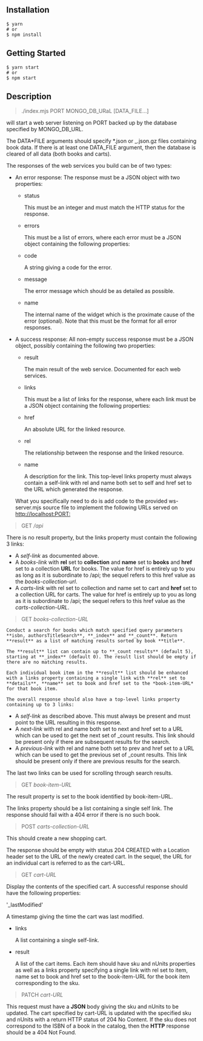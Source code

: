 ## Installation

```shell
$ yarn
# or
$ npm install
```

## Getting Started

```shell
$ yarn start
# or
$ npm start
```

## Description

> ./index.mjs PORT MONGO_DB_URaL [DATA_FILE...]

will start a web server listening on PORT backed up by the database specified by MONGO_DB_URL.

The DATA*FILE arguments should specify *.json or \_.json.gz files containing book data. If there is at least one DATA_FILE argument, then the database is cleared of all data (both books and carts).

The responses of the web services you build can be of two types:

- An error response: The response must be a JSON object with two properties:

  - status

    This must be an integer and must match the HTTP status for the response.

  - errors

    This must be a list of errors, where each error must be a JSON object containing the following properties:

  - code

    A string giving a code for the error.

  - message

    The error message which should be as detailed as possible.

  - name

    The internal name of the widget which is the proximate cause of the error (optional).
    Note that this must be the format for all error responses.

- A success response: All non-empty success response must be a JSON object, possibly containing the following two properties:

  - result

    The main result of the web service. Documented for each web services.

  - links

    This must be a list of links for the response, where each link must be a JSON object containing the following properties:

  - href

    An absolute URL for the linked resource.

  - rel

    The relationship between the response and the linked resource.

  - name

    A description for the link.
    This top-level links property must always contain a self-link with rel and name both set to self and href set to the URL which generated the response.

  What you specifically need to do is add code to the provided ws-server.mjs source file to implement the following URLs served on [http://localhost:PORT:]('http://localhost:PORT:')

> GET _/api_

There is no result property, but the links property must contain the following 3 links:

- A _self-link_ as documented above.
- A _books-link_ with **rel** set to **collection** and **name** set to **books** and **href** set to a collection **URL** for books. The value for href is entirely up to you as long as it is subordinate to /api; the sequel refers to this href value as the _books-collection-url_.
- A _carts-link_ with rel set to collection and name set to cart and **href** set to a collection URL for carts. The value for href is entirely up to you as long as it is subordinate to /api; the sequel refers to this href value as the _carts-collection-URL_.

> GET _books-collection-URL_

    Conduct a search for books which match specified query parameters **isbn, authorsTitleSearch**, **_index** and **_count**. Return **result** as a list of matching results sorted by book **title**.

    The **result** list can contain up to **_count results** (default 5), starting at **_index** (default 0). The result list should be empty if there are no matching results.

    Each individual book item in the **result** list should be enhanced with a links property containing a single link with **rel** set to **details**, **name** set to book and href set to the *book-item-URL* for that book item.

    The overall response should also have a top-level links property containing up to 3 links:

- A _self-link_ as described above. This must always be present and must point to the URL resulting in this response.
- A _next-link_ with rel and name both set to next and href set to a URL which can be used to get the next set of \_count results. This link should be present only if there are subsequent results for the search.
- A _previous-link_ with rel and name both set to prev and href set to a URL which can be used to get the previous set of \_count results. This link should be present only if there are previous results for the search.

The last two links can be used for scrolling through search results.

> GET _book-item-URL_

The result property is set to the book identified by book-item-URL.

The links property should be a list containing a single self link. The response should fail with a 404 error if there is no such book.

> POST _carts-collection-URL_

This should create a new shopping cart.

The response should be empty with status 204 CREATED with a Location header set to the URL of the newly created cart. In the sequel, the URL for an individual cart is referred to as the cart-URL.

> GET _cart-URL_

Display the contents of the specified cart. A successful response should have the following properties:

'\_lastModified'

A timestamp giving the time the cart was last modified.

- links

  A list containing a single self-link.

- result

  A list of the cart items. Each item should have sku and nUnits properties as well as a links property specifying a single link with rel set to item, name set to book and href set to the book-item-URL for the book item corresponding to the sku.

> PATCH _cart-URL_

This request must have a **JSON** body giving the sku and nUnits to be updated. The cart specified by cart-URL is updated with the specified sku and nUnits with a return HTTP status of 204 No Content. If the sku does not correspond to the ISBN of a book in the catalog, then the **HTTP** response should be a 404 Not Found.
